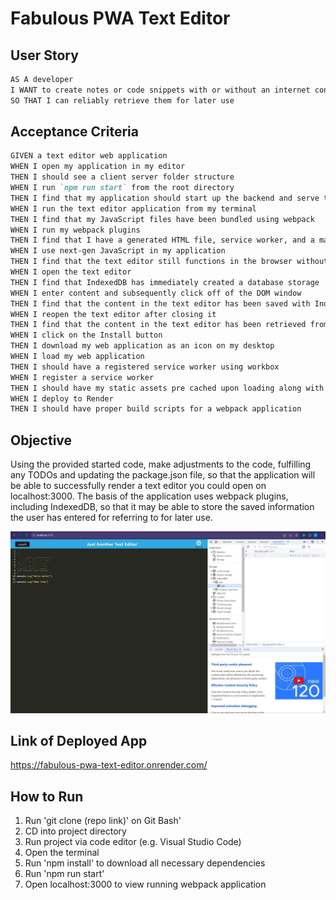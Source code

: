 # Fabulous PWA Text Editor

## User Story

```md
AS A developer
I WANT to create notes or code snippets with or without an internet connection
SO THAT I can reliably retrieve them for later use
```

## Acceptance Criteria

```md
GIVEN a text editor web application
WHEN I open my application in my editor
THEN I should see a client server folder structure
WHEN I run `npm run start` from the root directory
THEN I find that my application should start up the backend and serve the client
WHEN I run the text editor application from my terminal
THEN I find that my JavaScript files have been bundled using webpack
WHEN I run my webpack plugins
THEN I find that I have a generated HTML file, service worker, and a manifest file
WHEN I use next-gen JavaScript in my application
THEN I find that the text editor still functions in the browser without errors
WHEN I open the text editor
THEN I find that IndexedDB has immediately created a database storage
WHEN I enter content and subsequently click off of the DOM window
THEN I find that the content in the text editor has been saved with IndexedDB
WHEN I reopen the text editor after closing it
THEN I find that the content in the text editor has been retrieved from our IndexedDB
WHEN I click on the Install button
THEN I download my web application as an icon on my desktop
WHEN I load my web application
THEN I should have a registered service worker using workbox
WHEN I register a service worker
THEN I should have my static assets pre cached upon loading along with subsequent pages and static assets
WHEN I deploy to Render
THEN I should have proper build scripts for a webpack application
```

## Objective

Using the provided started code, make adjustments to the code, fulfilling
any TODOs and updating the package.json file, so that the application will be able to successfully render a text editor you could open on localhost:3000. The basis of the application uses webpack plugins, including IndexedDB, so that it may be able to store the saved information the user has entered for referring to for later use.

![img](./assets/fabulous-pwa-text-editor.png)

## Link of Deployed App
https://fabulous-pwa-text-editor.onrender.com/

## How to Run

1. Run 'git clone (repo link)' on Git Bash'
2. CD into project directory
3. Run project via code editor (e.g. Visual Studio Code)
4. Open the terminal
5. Run 'npm install' to download all necessary dependencies
6. Run 'npm run start'
7. Open localhost:3000 to view running webpack application
